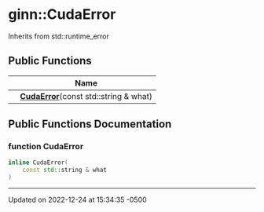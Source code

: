 # ginn::CudaError




Inherits from std::runtime_error

## Public Functions

<span class="api-table">

|                | Name           |
| -------------- | -------------- |
| | **[CudaError](api/Classes/classginn_1_1_cuda_error.md#function-cudaerror)**(const std::string & what) |


</span>

## Public Functions Documentation

### function CudaError

```cpp
inline CudaError(
    const std::string & what
)
```


-------------------------------

Updated on 2022-12-24 at 15:34:35 -0500